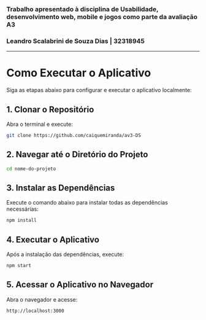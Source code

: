### Trabalho apresentado à disciplina de Usabilidade, desenvolvimento web, mobile e jogos como parte da avaliação A3
### Leandro Scalabrini de Souza Dias | 32318945
---
# Como Executar o Aplicativo

Siga as etapas abaixo para configurar e executar o aplicativo localmente:

## 1. Clonar o Repositório
Abra o terminal e execute:

```bash
git clone https://github.com/caiquemiranda/av3-DS
```

## 2. Navegar até o Diretório do Projeto

```bash
cd nome-do-projeto
```

## 3. Instalar as Dependências

Execute o comando abaixo para instalar todas as dependências necessárias:

```bash
npm install
```

## 4. Executar o Aplicativo

Após a instalação das dependências, execute:

```bash
npm start
```

## 5. Acessar o Aplicativo no Navegador

Abra o navegador e acesse:

```bash
http://localhost:3000
```
